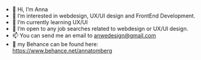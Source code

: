 - 👋 Hi, I’m Anna
- 👀 I’m interested in webdesign, UX/UI design and FrontEnd Development.
- 🌱 I’m currently learning UX/UI
- 💞️ I’m open to any job searches related to webdesign or UX/UI design.
- 📫 You can send me an email to anwedesign@gmail.com
- 🎨 my Behance can be found here: https://www.behance.net/annatomberg

<!---
annamichi/annamichi is a ✨ special ✨ repository because its `README.md` (this file) appears on your GitHub profile.
You can click the Preview link to take a look at your changes.
--->
